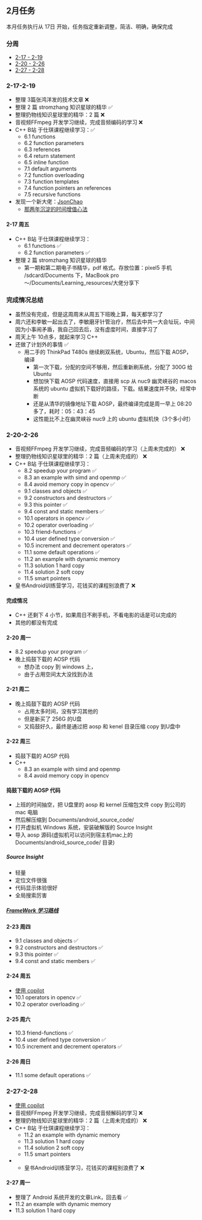 ## 2月任务

本月任务执行从 17日 开始，任务指定重新调整，简洁、明确，确保完成


### 分周

- [2-17 - 2-19]( #2-17-2-19)
- [2-20 - 2-26]( #2-20-2-26)
- [2-27 - 2-28]( #2-27-2-28)


### 2-17-2-19

- 整理 3篇张鸿洋发的技术文章 ❌
- 整理 2 篇 stromzhang 知识星球的精华 ✅
- 整理扔物线知识星球里的精华：2 篇 ❌
- 音视频FFmpeg 开发学习继续，完成音频编码的学习 ❌
- C++ B站 于仕琪课程继续学习：✅
  - 6.1 functions
  - 6.2 function parameters
  - 6.3 references
  - 6.4 return statement
  - 6.5 inline function
  - 7.1 default arguments
  - 7.2 function overloading
  - 7.3 function templates
  - 7.4 function pointers an references
  - 7.5 recursive functions
- 发现一个新大佬：[JsonChao](https://github.com/JsonChao) 
  - [那两年沉淀的时间增值心法](https://juejin.cn/post/7196741149343531045)

#### 2-17 周五

- C++ B站 于仕琪课程继续学习：
  - 6.1 functions ✅
  - 6.2 function parameters ✅
- 整理 2 篇 stromzhang 知识星球的精华
  - 第一期和第二期电子书精华，pdf 格式。存放位置：pixel5 手机 /sdcard/Documents 下，MacBook pro ～/Documents/Learning_resources/大佬分享下
  
### 完成情况总结

- 虽然没有完成，但是这周周末从周五下班晚上算，每天都学习了
- 周六还和李敏一起出去了，李敏磨牙针管治疗，然后去中共一大会址玩，中间因为小事闹矛盾，我自己回去后，没有虚度时间，直接学习了
- 周天上午 10点多，就起来学习 C++
- 还做了计划外的事情 ✅
  - 用二手的 ThinkPad T480s 继续刷双系统，Ubuntu，然后下载 AOSP，编译
    - 第一次下载，分配的空间不够用，然后重新刷系统，分配了 300G 给 Ubuntu
    - 想加快下载 AOSP 代码速度，直接用 scp 从 nuc9 幽灵峡谷的 macos 系统的 ubuntu 虚拟机下载好的路径，下载。结果速度并不快，经常中断
    - 还是从清华的镜像地址下载 AOSP，最终编译完成是周一早上 08:20 多了，耗时：05：43：45
    - 这性能比不上在幽灵峡谷 nuc9 上的 ubuntu 虚拟机快（3个多小时）
  
### 2-20-2-26

- 音视频FFmpeg 开发学习继续，完成音频编码的学习（上周未完成的） ❌
- 整理扔物线知识星球里的精华：2 篇（上周未完成的） ❌
- C++ B站 于仕琪课程继续学习：
  - 8.2 speedup your program ✅
  - 8.3 an example with simd and openmp ✅
  - 8.4 avoid memory copy in opencv ✅
  - 9.1 classes and objects ✅
  - 9.2 constructors and destructors ✅
  - 9.3 this pointer ✅
  - 9.4 const and static members ✅
  - 10.1 operators in opencv ✅
  - 10.2 operator overloading ✅
  - 10.3 friend-functions ✅
  - 10.4 user defined type conversion ✅
  - 10.5 increment and decrement operators ✅
  - 11.1 some default operations ✅
  - 11.2 an example with dynamic memory
  - 11.3 solution 1 hard copy
  - 11.4 solution 2 soft copy
  - 11.5 smart pointers
- 皇书Android训练营学习，花钱买的课程别浪费了 ❌

#### 完成情况

- C++ 还剩下 4 小节，如果周日不刷手机，不看电影的话是可以完成的
- 其他的都没有完成

#### 2-20 周一

- 8.2 speedup your program ✅
- 晚上捣鼓下载的 AOSP 代码
  - 想办法 copy 到 windows 上，
  - 由于占用空间太大没找到办法

#### 2-21 周二

- 晚上捣鼓下载的 AOSP 代码
  - 占用太多时间，没有学习其他的
  - 但是新买了 256G 的U盘
  - 又捣鼓好久，最终是通过把 aosp 和 kenel 目录压缩 copy 到U盘中
  
#### 2-22 周三

- 捣鼓下载的 AOSP 代码
- C++
  - 8.3 an example with simd and openmp
  - 8.4 avoid memory copy in opencv

#### 捣鼓下载的 AOSP 代码

- 上班的时间抽空，把 U盘里的 aosp 和 kernel 压缩包文件 copy 到公司的 mac 电脑
- 然后解压缩到 Documents/android_source_code/
- 打开虚拟机 Windows 系统，安装破解版的 Source Insight
- 导入 aosp 源码(虚拟机可以访问到宿主机mac上的 Documents/android_source_code/ 目录)

##### Source Insight

- 轻量
- 定位文件很强
- 代码显示体验很好
- 全局搜索厉害

##### [FrameWork 学习路线](https://mp.weixin.qq.com/s/urwsKekLzvqhL8vwdb9s2Q)


#### 2-23 周四

- 9.1 classes and objects ✅
- 9.2 constructors and destructors ✅
- 9.3 this pointer ✅
- 9.4 const and static members ✅

#### 2-24 周五

- [使用 copilot](https://github.com/features/copilot)
- 10.1 operators in opencv ✅
- 10.2 operator overloading ✅

#### 2-25 周六

- 10.3 friend-functions ✅
- 10.4 user defined type conversion ✅
- 10.5 increment and decrement operators ✅

#### 2-26 周日
- 11.1 some default operations ✅


### 2-27-2-28

- [使用 copilot](https://github.com/features/copilot)
- 音视频FFmpeg 开发学习继续，完成音频解码的学习 ❌
- 整理扔物线知识星球里的精华：2 篇（上周未完成的） ❌
- C++ B站 于仕琪课程继续学习：
  - 11.2 an example with dynamic memory
  - 11.3 solution 1 hard copy
  - 11.4 solution 2 soft copy
  - 11.5 smart pointers
- - 皇书Android训练营学习，花钱买的课程别浪费了 ❌

#### 2-27 周一

- 整理了 Android 系统开发的文章Link，回去看 ✅
- 11.2 an example with dynamic memory
- 11.3 solution 1 hard copy

